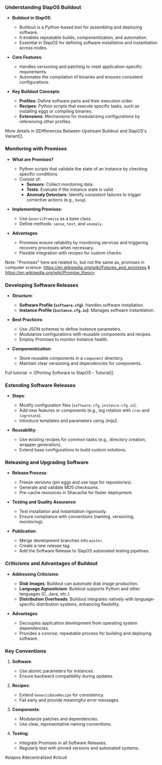 
### Understanding SlapOS Buildout

- **Buildout in SlapOS**:

    - Buildout is a Python-based tool for assembling and deploying software.
    - It enables repeatable builds, componentization, and automation.
    - Essential in SlapOS for defining software installation and instantiation across nodes.

- **Core Features**:

    - Handles versioning and patching to meet application-specific requirements.
    - Automates the compilation of binaries and ensures consistent configurations.

- **Key Buildout Concepts**:

    - **Profiles**: Define software parts and their execution order.
    - **Recipes**: Python scripts that execute specific tasks, such as installing eggs or compiling binaries.
    - **Extensions**: Mechanisms for modularizing configurations by referencing other profiles.


More details in [[Differences Between Upstream Buildout and SlapOS's Variant]].

### Monitoring with Promises

- **What are Promises?**

    - Python scripts that validate the state of an instance by checking specific conditions.
    - Consist of:
        - **Sensors**: Collect monitoring data.
        - **Tests**: Evaluate if the instance state is valid.
        - **Anomaly Detectors**: Identify consistent failures to trigger corrective actions (e.g., `bang`).

- **Implementing Promises**:

    - Use `GenericPromise` as a base class.
    - Define methods: `sense`, `test`, and `anomaly`.

- **Advantages**:

    - Promises ensure reliability by monitoring services and triggering recovery processes when necessary.
    - Flexible integration with recipes for custom checks.


Note: "Promises" here are related to, but not the same as, promises in computer science: <https://en.wikipedia.org/wiki/Futures_and_promises> & <https://en.wikipedia.org/wiki/Promise_theory>.

### Developing Software Releases

- **Structure**:

    - **Software Profile (`software.cfg`)**: Handles software installation.
    - **Instance Profile (`instance.cfg.in`)**: Manages software instantiation.

- **Best Practices**:

    - Use JSON schemas to define instance parameters.
    - Modularize configurations with reusable components and recipes.
    - Employ Promises to monitor instance health.

- **Componentization**:

    - Store reusable components in a `component` directory.
    - Maintain clear versioning and dependencies for components.


Full tutorial → [[Porting Software to SlapOS - Tutorial]].

### Extending Software Releases

- **Steps**:

    - Modify configuration files (`software.cfg`, `instance.cfg.in`).
    - Add new features or components (e.g., log rotation with `cron` and `logrotate`).
    - Introduce templates and parameters using Jinja2.

- **Reusability**:

    - Use existing recipes for common tasks (e.g., directory creation, wrapper generation).
    - Extend base configurations to build custom solutions.


### Releasing and Upgrading Software

- **Release Process**:

    - Freeze versions (pin eggs and use tags for repositories).
    - Generate and validate MD5 checksums.
    - Pre-cache resources in Shacache for faster deployment.

- **Testing and Quality Assurance**:

    - Test installation and instantiation rigorously.
    - Ensure compliance with conventions (naming, versioning, monitoring).

- **Publication**:

    - Merge development branches into `master`.
    - Create a new release tag.
    - Add the Software Release to SlapOS automated testing pipelines.


### Criticisms and Advantages of Buildout

- **Addressing Criticisms**:

    - **Disk Images**: Buildout can automate disk image production.
    - **Language Agnosticism**: Buildout supports Python and other languages (C, Java, etc.).
    - **Distribution Overheads**: Buildout integrates natively with language-specific distribution systems, enhancing flexibility.

- **Advantages**:

    - Decouples application development from operating system dependencies.
    - Provides a concise, repeatable process for building and deploying software.


### Key Conventions

1. **Software**:

    - Use atomic parameters for instances.
    - Ensure backward compatibility during updates.

1. **Recipes**:

    - Extend `GenericBaseRecipe` for consistency.
    - Fail early and provide meaningful error messages.

1. **Components**:

    - Modularize patches and dependencies.
    - Use clear, representative naming conventions.

1. **Testing**:

    - Integrate Promises in all Software Releases.
    - Regularly test with pinned versions and automated systems.


<!-- Keywords -->
#slapos #decentralized #cloud
<!-- /Keywords -->
